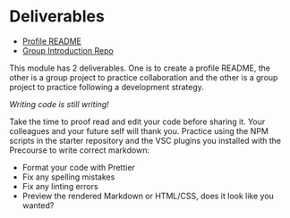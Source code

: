 # Deliverables

- [Profile README](./profile-readme.md)
- [Group Introduction Repo](./group-introduction-repo.md)

This module has 2 deliverables. One is to create a profile README,
the other is a group project to practice collaboration and the other is a group
project to practice following a development strategy.

_Writing code is still writing!_

Take the time to proof read and edit your code before sharing it. Your
colleagues and your future self will thank you. Practice using the NPM scripts
in the starter repository and the VSC plugins you installed with the Precourse
to write correct markdown:

- Format your code with Prettier
- Fix any spelling mistakes
- Fix any linting errors
- Preview the rendered Markdown or HTML/CSS, does it look like you wanted?
